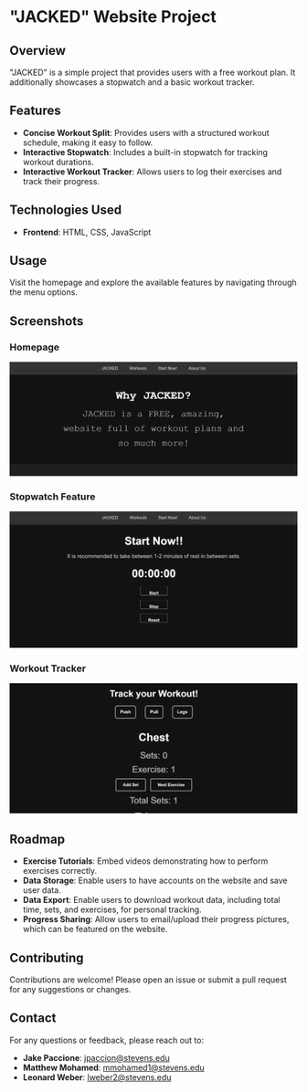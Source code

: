 # "JACKED" Website Project

## Overview
"JACKED" is a simple project that provides users with a free workout plan. It additionally showcases a stopwatch and a basic workout tracker.

## Features
- **Concise Workout Split**: Provides users with a structured workout schedule, making it easy to follow.
- **Interactive Stopwatch**: Includes a built-in stopwatch for tracking workout durations. 
- **Interactive Workout Tracker**: Allows users to log their exercises and track their progress.

## Technologies Used
- **Frontend**: HTML, CSS, JavaScript

## Usage
Visit the homepage and explore the available features by navigating through the menu options.

## Screenshots

### Homepage
![Homepage Screenshot](images/homepage.png)

### Stopwatch Feature
![Stopwatch Screenshot](images/stopwatch.png)

### Workout Tracker
![Tracker Screenshot](images/tracker.png)

## Roadmap
- **Exercise Tutorials**: Embed videos demonstrating how to perform exercises correctly.
- **Data Storage**: Enable users to have accounts on the website and save user data.
- **Data Export**: Enable users to download workout data, including total time, sets, and exercises, for personal tracking.
- **Progress Sharing**: Allow users to email/upload their progress pictures, which can be featured on the website.

## Contributing
Contributions are welcome! Please open an issue or submit a pull request for any suggestions or changes.

## Contact
For any questions or feedback, please reach out to:
- **Jake Paccione**: jpaccion@stevens.edu
- **Matthew Mohamed**: mmohamed1@stevens.edu
- **Leonard Weber**: lweber2@stevens.edu
